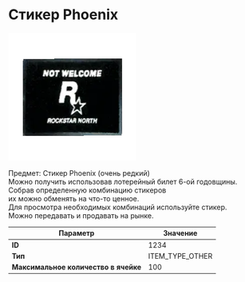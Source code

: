 # Стикер Phoenix

![Item Image](../img/1234.webp?raw=true)

Предмет: Стикер Phoenix (очень редкий)<br>Можно получить использовав лотерейный билет 6-ой годовщины.<br>Собрав определенную комбинацию стикеров<br>их можно обменять на что-то ценное.<br>Для просмотра необходимых комбинаций используйте стикер.<br>Можно передавать и продавать на рынке.


| Параметр | Значение |
|----------|----------|
| **ID** | 1234 |
| **Тип** | ITEM_TYPE_OTHER |
| **Максимальное количество в ячейке** | 100 |

